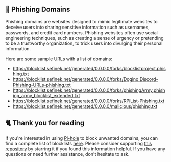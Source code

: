 <!-- [[> SEO
###### Title: 
###### Description: 
###### Tags: 
###### Canonical: /viewer/info/block/Phishing
]]> -->

## 🎣 Phishing Domains
Phishing domains are websites designed to mimic legitimate websites to deceive users into sharing sensitive information such as usernames, passwords, and credit card numbers.
Phishing websites often use social engineering techniques, such as creating a sense of urgency or pretending to be a trustworthy organization, to trick users into divulging their personal information.

Here are some sample URLs with a list of domains:
- https://blocklist.sefinek.net/generated/0.0.0.0/forks/blocklistproject.phishing.txt
- https://blocklist.sefinek.net/generated/0.0.0.0/forks/Dogino.Discord-Phishing-URLs-phishing.txt
- https://blocklist.sefinek.net/generated/0.0.0.0/forks/phishingArmy.phishing_army_blocklist_extended.txt
- https://blocklist.sefinek.net/generated/0.0.0.0/forks/RPiList-Phishing.txt
- https://blocklist.sefinek.net/generated/0.0.0.0/malicious/phishing.txt

## 🐈 Thank you for reading
If you're interested in using [Pi-hole](../What%20is%20Pi-hole.md) to block unwanted domains, you can find a complete list of blocklists [here](../../../lists/md/Pi-hole.md).
Please consider supporting [this repository](https://github.com/sefinek24/Sefinek-Blocklist-Collection) by starring it if you found this information helpful.
If you have any questions or need further assistance, don't hesitate to ask.